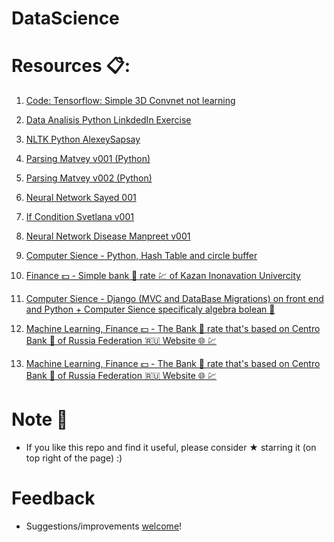 # DataScience

# Resources 📋:

1.  [Code: Tensorflow: Simple 3D Convnet not learning](https://github.com/vnikifirov/DataScience/blob/master/20190213_Tensorflow_Simple_3D_Convnet_Learning)

2. [Data Analisis Python LinkdedIn Exercise](https://github.com/vnikifirov/DataScience/tree/master/201809DataAnalisis_Python_LinkdedIn)
   
3. [NLTK Python AlexeySapsay](https://github.com/AlekseySapsay/NLP-training/tree/master/code)
 
4. [Parsing Matvey v001 (Python)](https://github.com/vnikifirov/DataScience/tree/master/20181107_Parsing_Matvey_001)

5. [Parsing Matvey v002 (Python)](https://github.com/vnikifirov/DataScience/tree/master/20181107_Parsing_Matvey_002)

6. [Neural Network Sayed 001](https://github.com/vnikifirov/DataScience/blob/master/20181117_NN_Sayed_001/Classifying_Newswires)

7. [If Condition Svetlana v001](https://github.com/vnikifirov/DataScience/tree/master/20181123_IfCondition_Svetlana_002)

8. [Neural Network Disease Manpreet v001](https://github.com/vnikifirov/DataScience/tree/master/20181129_NN_Disease_Manpreet_001)

9. [Computer Sience - Python, Hash Table and circle buffer](https://github.com/vnikifirov/DataScience/tree/master/20221001_DataScience_Python_Asymptomatic_Analisis_PROFI.ru_Egor)

10. [Finance 💵 - Simple bank 🏦 rate 💹 of Kazan Inonavation Univercity](https://github.com/vnikifirov/DataScience/tree/master/20221231_Python_FinanceAndComputerSience_KazanInovationUnuvercity)

11. [Computer Sience - Django (MVC and DataBase Migrations) on front end and Python + Computer Sience specificaly algebra bolean 🧮](https://github.com/vnikifirov/DataScience/tree/master/20230203_Python_and_Django_REPETIT.ru_Elizabath)

12. [Machine Learning, Finance 💵 - The Bank 🏦 rate that's based on Centro Bank 🏦 of Russia Federation 🇷🇺 Website 🌐 💹](https://github.com/vnikifirov/DataScience/tree/master/20230204_Python_Finance_MachineLearning_KeyRatePrediction_Anastasiya)

13. [Machine Learning, Finance 💵 - The Bank 🏦 rate that's based on Centro Bank 🏦 of Russia Federation 🇷🇺 Website 🌐 💹](https://github.com/vnikifirov/DataScience/tree/master/20230403_Python_HTML_and_CSS_VadimNikiforov)

# Note 📝

* If you like this repo and find it useful, please consider ★ starring it (on top right of the page) :)

# Feedback
* Suggestions/improvements [welcome](https://github.com/vnikifirov/DataScience/issues)!
